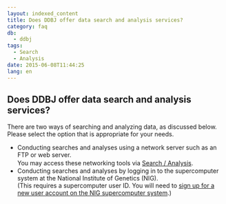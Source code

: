 ```yaml
---
layout: indexed_content
title: Does DDBJ offer data search and analysis services?
category: faq
db:
  - ddbj
tags: 
  - Search
  - Analysis
date: 2015-06-08T11:44:25
lang: en
---
```


## Does DDBJ offer data search and analysis services?

There are two ways of searching and analyzing data, as discussed below. Please select the option that is appropriate for your needs.
<ul>
  <li>Conducting searches and analyses using a network server such as an FTP or web server.<br> You may access these networking tools via <a href="/searches-e.html">Search / Analysis</a>.　</li>
  <li>Conducting searches and analyses by logging in to the supercomputer system at the National Institute of Genetics (NIG). <br>(This requires a supercomputer user ID. You will need to <a href="http://sc2.ddbj.nig.ac.jp/index.php/en/en-new-application">sign up for a new user account on the NIG supercomputer system</a>.)</li>
</ul>